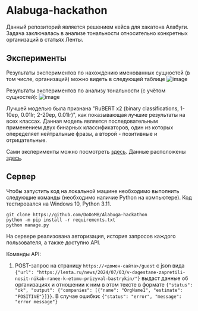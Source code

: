 # Alabuga-hackathon
 
Данный репозиторий является решением кейса для хакатона Алабуги. Задача заключалась в анализе тональности относительно конкретных организаций в статьях Ленты. 

## Эксперименты

Результаты экспериментов по нахождению именованных сущностей (в том числе, организаций) можно видеть в следующей таблице
![image](https://github.com/DoOoMB/Alabuga-hackathon/assets/74912440/53fcb62e-f1dc-47ec-a785-28f261d7d871)

Результаты экспериментов по анализу тональности (с учётом сущностей):
![image](https://github.com/DoOoMB/Alabuga-hackathon/assets/74912440/de03a961-e3ee-4a2e-b1a8-8514b168f5d8)

Лучшей моделью была признана "RuBERT x2 (binary classifications, 1-10ep, 0.01lr; 2-20ep, 0.01lr)", как показывающая лучшие результаты на всех классах. Данная модель является последовательным применением двух бинарных классификаторов, один из которых опеределяет нейтральные фразы, а второй - позитивные и отрицательные.

Сами эксперименты можно посмотреть [здесь](https://colab.research.google.com/drive/1Fe_o82vg1jGMxcXqy9WW_NXJb28lo8zB?usp=sharing). Данные расположены [здесь](https://drive.google.com/drive/folders/1YZG2qJDSCl_QZbeXejJ-dwpFmsSFtAJf?usp=drive_link).

## Сервер

Чтобы запустить код на локальной машине необходимо выполнить следующие команды (необходимо наличие Python на компьютере). Код тестировался на Windows 10, Python 3.11.

```
git clone https://github.com/DoOoMB/Alabuga-hackathon
python -m pip install -r requirements.txt
python manage.py
```

На сервере реализована авторизация, история запросов каждого пользователя, а также доступно API.

Команды API:
1. POST-запрос на страницу `https://<домен-сайта>/guest` с json вида ```{"url": "https://lenta.ru/news/2024/07/03/v-dagestane-zapretili-nosit-nikab-ranee-k-etomu-prizyval-bastrykin/"}``` выдаст данные об организациях и отношении к ним в этом тексте в формате `{"status": "ok", "output": {"companies": [{"name": "OrgName1", "estimate": "POSITIVE"}]}}`. В случае ошибки: `{"status": "error", "message": "error message"}`
